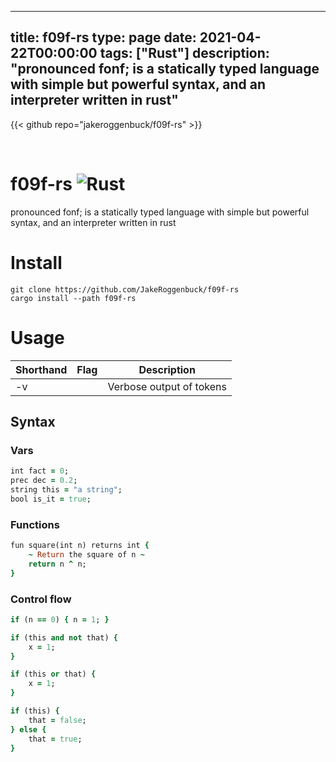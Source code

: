 
---
title: f09f-rs
type: page
date: 2021-04-22T00:00:00
tags: ["Rust"]
description: "pronounced fonf; is a statically typed language with simple but powerful syntax, and an interpreter written in rust"
---

{{< github repo="jakeroggenbuck/f09f-rs" >}}

<br>

# f09f-rs ![Rust](https://img.shields.io/github/workflow/status/jakeroggenbuck/f09f-rs/Rust?style=for-the-badge)
 pronounced fonf; is a statically typed language with simple but powerful syntax, and an interpreter written in rust 

# Install
```
git clone https://github.com/JakeRoggenbuck/f09f-rs
cargo install --path f09f-rs
```

# Usage
| Shorthand | Flag        | Description                                                |
|-----------|-------------|------------------------------------------------------------|
| -v        |             | Verbose output of tokens                                   |

## Syntax
### Vars
```rb
int fact = 0;
prec dec = 0.2;
string this = "a string";
bool is_it = true;
```

### Functions
```rb
fun square(int n) returns int {
	~ Return the square of n ~
	return n ^ n;
}
```

### Control flow
```rb
if (n == 0) { n = 1; }

if (this and not that) {
	x = 1;
}

if (this or that) {
	x = 1;
}

if (this) {
	that = false;
} else {
	that = true;
}
```
